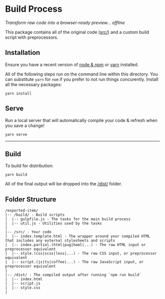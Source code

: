 # Build Process
_Transform raw code into a browser-ready preview... offline_

This package contains all of the original code ([src/](./src/)) and a custom build script with preprocessors. 

## Installation

Ensure you have a recent version of [node & npm](https://nodejs.org/en/download/) or [yarn](https://yarnpkg.com/en/docs/install) installed.

All of the following steps run on the command line within this directory. You can substitute `yarn` for `nom` if you prefer to not run things concurently. 
Install all the necessary packages:

```
yarn install
```

## Serve 

Run a local server that will automatically compile your code & refresh when you save a change!

```
yarn serve
```

---

## Build

To build for distribution:

```
yarn build
```

All of the final output will be dropped into the [/dist/](./dist) folder.

## Folder Structure

```
/exported-item/
|-- /build/ - Build scripts
|  |-- gulpfile.js - The tasks for the main build process
|  |-- util.js - Utilities used by the tasks
|
|-- /src/ - Your code
|  |-- index.template.html - The wrapper around your compiled HTML that includes any external stylesheets and scripts
|  |-- index.partial.(html|pug|haml|...) - The raw HTML input or preprocessor equivalent
|  |-- style.(css|scss|less|...) - The raw CSS input, or preprocessor equivalent
|  |-- script.(js|ts|coffee|...) - The raw JavaScript input, or preprocessor equivalent
|
|-- /dist/ - The compiled output after running `npm run build`
|  |-- index.html
|  |-- script.js
|  |-- style.css
|
```